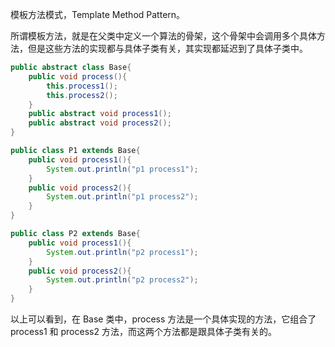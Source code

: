 模板方法模式，Template Method Pattern。

所谓模板方法，就是在父类中定义一个算法的骨架，这个骨架中会调用多个具体方法，但是这些方法的实现都与具体子类有关，其实现都延迟到了具体子类中。



```java
public abstract class Base{
    public void process(){
        this.process1();
        this.process2();
    }
    public abstract void process1();
    public abstract void process2();
}

public class P1 extends Base{
    public void process1(){
        System.out.println("p1 process1");
    }
    public void process2(){
        System.out.println("p1 process2");
    }
}

public class P2 extends Base{
    public void process1(){
        System.out.println("p2 process1");
    }
    public void process2(){
        System.out.println("p2 process2");
    }
}
```

以上可以看到，在 Base 类中，process 方法是一个具体实现的方法，它组合了 process1 和 process2 方法，而这两个方法都是跟具体子类有关的。